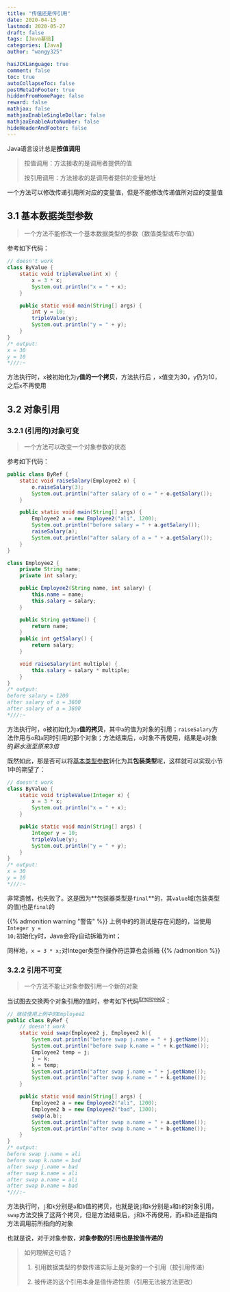 ```yaml
---
title: "传值还是传引用"
date: 2020-04-15
lastmod: 2020-05-27
draft: false
tags: [Java基础]
categories: [Java]
author: "wangy325"

hasJCKLanguage: true
comment: false
toc: true
autoCollapseToc: false
postMetaInFooter: true
hiddenFromHomePage: false
reward: false
mathjax: false
mathjaxEnableSingleDollar: false
mathjaxEnableAutoNumber: false
hideHeaderAndFooter: false
---
```


Java语言设计总是**按值调用**

> 按值调用：方法接收的是调用者提供的值
>
> 按引用调用：方法接收的是调用者提供的变量地址

一个方法可以修改传递引用所对应的变量值，但是不能修改传递值所对应的变量值


## 3.1 <span id = "m11">基本数据类型参数</span>

> 一个方法不能修改一个基本数据类型的参数（数值类型或布尔值）

参考如下代码：

```java
// doesn't work
class ByValue {
    static void tripleValue(int x) {
        x = 3 * x;
        System.out.println("x = " + x);
    }

    public static void main(String[] args) {
        int y = 10;
        tripleValue(y);
        System.out.println("y = " + y);
    }
}
/* output:
x = 30
y = 10
*///:~
```

方法执行时，`x`被初始化为`y`**值的一个拷贝**，方法执行后 ，`x`值变为30，`y`仍为10，之后`x`不再使用

<!--more-->

## 3.2 对象引用

### 3.2.1 (引用的)对象可变

> 一个方法可以改变一个对象参数的状态

<span id="m2">参考如下代码</span>：

```java
public class ByRef {
    static void raiseSalary(Employee2 o) {
        o.raiseSalary(3);
        System.out.println("after salary of o = " + o.getSalary());
    }

    public static void main(String[] args) {
        Employee2 a = new Employee2("ali", 1200);
        System.out.println("before salary = " + a.getSalary());
        raiseSalary(a);
        System.out.println("after salary of a = " + a.getSalary());
    }
}

class Employee2 {
    private String name;
    private int salary;

    public Employee2(String name, int salary) {
        this.name = name;
        this.salary = salary;
    }

  	public String getName() {
        return name;
    }
    public int getSalary() {
        return salary;
    }

    void raiseSalary(int multiple) {
        this.salary = salary * multiple;
    }
}
/* output:
before salary = 1200
after salary of o = 3600
after salary of a = 3600
*///:~
```

方法执行时，`o`被初始化为`a`**值的拷贝**，其中`a`的值为对象的引用；`raiseSalary`方法作用与`o`和`a`同时引用的那个对象；方法结束后，`o`对象不再使用，结果是`a`对象的*薪水涨至原来3倍*

既然如此，那是否可以将[基本类型参数](#m11)转化为其**包装类型**呢，这样就可以实现小节1中的期望了：

```java
// doesn't work
class ByValue {
    static void tripleValue(Integer x) {
        x = 3 * x;
        System.out.println("x = " + x);
    }

    public static void main(String[] args) {
        Integer y = 10;
        tripleValue(y);
        System.out.println("y = " + y);
    }
}
/* output:
x = 30
y = 10
*///:~
```

非常遗憾，也失败了。这是因为**包装器类型是`final`**的，其`value`域(包装类型的值)也是`final`的

{{% admonition warning "警告" %}}
上例中的的测试是存在问题的，当使用<code>Integer y = 10;</code>初始化y时，Java会将y自动拆箱为int；
<p>
同样地，<code>x = 3 * x;</code>对Integer类型作操作符运算也会拆箱
{{% /admonition %}}

### 3.2.2 引用不可变

> 一个方法不能让对象参数引用一个新的对象

当试图去<span id="m1">交换两个对象引用的值</span>时，参考如下代码<sup>[Employee2](#m2)</sup>：

```java
// 继续使用上例中的Employee2
public class ByRef {
  	// doesn't work
    static void swap(Employee2 j, Employee2 k){
        System.out.println("before swap j.name = " + j.getName());
        System.out.println("before swap k.name = " + k.getName());
        Employee2 temp = j;
        j = k;
        k = temp;
        System.out.println("after swap j.name = " + j.getName());
        System.out.println("after swap k.name = " + k.getName());
    }

    public static void main(String[] args) {
        Employee2 a = new Employee2("ali", 1200);
        Employee2 b = new Employee2("bad", 1300);
        swap(a,b);
        System.out.println("after swap a.name = " + a.getName());
        System.out.println("after swap b.name = " + b.getName());
    }
}
/* output:
before swap j.name = ali
before swap k.name = bad
after swap j.name = bad
after swap k.name = ali
after swap a.name = ali
after swap b.name = bad
*///:~
```

方法执行时，`j`和`k`分别是`a`和`b`值的拷贝，也就是说`j`和`k`分别是`a`和`b`的对象引用，`swap`方法交换了这两个拷贝，但是方法结束后，`j`和`k`不再使用，而`a`和`b`还是指向方法调用前所指向的对象

也就是说，对于对象参数，**对象参数的引用也是按值传递的**

> 如何理解这句话？
>
> 1. 引用数据类型的参数传递实际上是对象的一个引用（按引用传递）
>
> 2. 被传递的这个引用本身是值传递性质（引用无法被方法更改）
